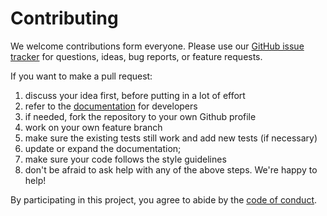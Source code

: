 # Contributing

We welcome contributions form everyone. Please use our [GitHub issue
tracker](https://github.com/i-VRESSE/bartender/issues) for questions, ideas, bug
reports, or feature requests.

If you want to make a pull request:

1. discuss your idea first, before putting in a lot of effort
1. refer to the [documentation](#) for developers
1. if needed, fork the repository to your own Github profile
1. work on your own feature branch
1. make sure the existing tests still work and add new tests (if necessary)
1. update or expand the documentation;
1. make sure your code follows the style guidelines
1. don't be afraid to ask help with any of the above steps. We're happy to help!

By participating in this project, you agree to abide by the [code of
conduct](https://github.com/i-VRESSE/bartender/blob/main/CODE_OF_CONDUCT.md).
